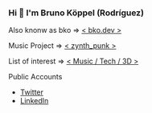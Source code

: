 ### Hi 👋 I'm Bruno Köppel (Rodríguez)

Also knonw as bko  =>  [< bko.dev >](https://brunokoppel.dev) 

Music Project  =>  [< zynth_punk >](https://linktr.ee/zynthpunk)

List of interest  =>  [< Music / Tech / 3D >](./interests.md)

Public Accounts
 - [Twitter](https://twitter.com/Brunokoppel)
 - [LinkedIn](https://www.linkedin.com/in/bruno-koppel)
